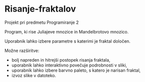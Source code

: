 # Risanje-fraktalov
Projekt pri predmetu Programiranje 2

Program, ki rise Juliajeve mnozice in Mandelbrotovo mnozico.

Uporabnik lahko izbere parametre s katerimi je fraktal določen.

Možne razširitve:
* bolj napreden in hitrejši postopek risanja fraktala, 
* uporabnik lahko interaktivno povečuje podrobnosti v sliki, 
* uporabnik lahko izbere barvno paleto, s katero je narisan fraktal, 
* izvoz slike v datoteko.
